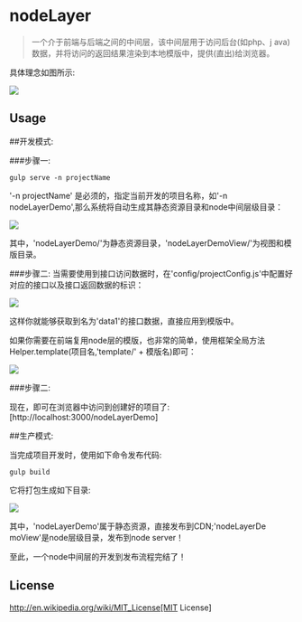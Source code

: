 # nodeLayer
> 一个介于前端与后端之间的中间层，该中间层用于访问后台(如php、j   ava)数据，并将访问的返回结果渲染到本地模版中，提供(直出)给浏览器。

具体理念如图所示:

![](http://gtms03.alicdn.com/tps/i3/T1xW8OFrXkXXXK71TW-590-611.png) 

## Usage

##开发模式:

###步骤一:


```shell
gulp serve -n projectName
```  

'-n projectName' 是必须的，指定当前开发的项目名称，如'-n nodeLayerDemo',那么系统将自动生成其静态资源目录和node中间层级目录：

![](http://upload-images.jianshu.io/upload_images/639270-712400bad110ed8f.png?imageMogr2/auto-orient/strip%7CimageView2/2/w/1240)  

其中，'nodeLayerDemo/'为静态资源目录，'nodeLayerDemoView/'为视图和模版目录。

###步骤二:
当需要使用到接口访问数据时，在'config/projectConfig.js'中配置好对应的接口以及接口返回数据的标识：

![](http://upload-images.jianshu.io/upload_images/639270-db3918ad07c8939b.png?imageMogr2/auto-orient/strip%7CimageView2/2/w/1240)  

这样你就能够获取到名为'data1'的接口数据，直接应用到模版中。

如果你需要在前端复用node层的模版，也非常的简单，使用框架全局方法Helper.template(项目名,'template/' + 模版名)即可：

![](http://upload-images.jianshu.io/upload_images/639270-f9246ba4eca71b4b.png?imageMogr2/auto-orient/strip%7CimageView2/2/w/1240)
  
  
###步骤二:

现在，即可在浏览器中访问到创建好的项目了: [http://localhost:3000/nodeLayerDemo]  

##生产模式:

当完成项目开发时，使用如下命令发布代码:

```shell
gulp build
```    
它将打包生成如下目录:  

![](http://upload-images.jianshu.io/upload_images/639270-f05b3ac3c24a18a0.png?imageMogr2/auto-orient/strip%7CimageView2/2/w/1240)

其中，'nodeLayerDemo'属于静态资源，直接发布到CDN;'nodeLayerDe moView'是node层级目录，发布到node server！

至此，一个node中间层的开发到发布流程完结了！

## License

http://en.wikipedia.org/wiki/MIT_License[MIT License]